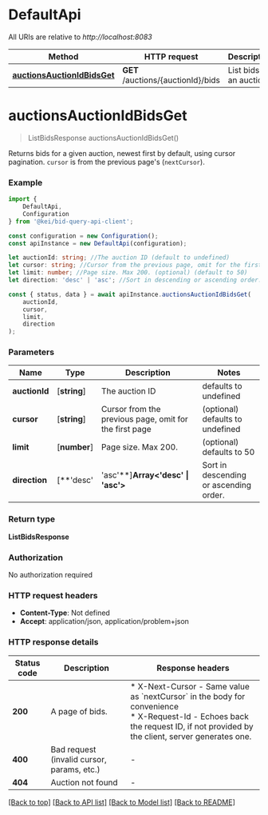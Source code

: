 # DefaultApi

All URIs are relative to *http://localhost:8083*

|Method | HTTP request | Description|
|------------- | ------------- | -------------|
|[**auctionsAuctionIdBidsGet**](#auctionsauctionidbidsget) | **GET** /auctions/{auctionId}/bids | List bids for an auction|

# **auctionsAuctionIdBidsGet**
> ListBidsResponse auctionsAuctionIdBidsGet()

Returns bids for a given auction, newest first by default, using cursor pagination. `cursor` is from the previous page\'s (`nextCursor`). 

### Example

```typescript
import {
    DefaultApi,
    Configuration
} from '@kei/bid-query-api-client';

const configuration = new Configuration();
const apiInstance = new DefaultApi(configuration);

let auctionId: string; //The auction ID (default to undefined)
let cursor: string; //Cursor from the previous page, omit for the first page (optional) (default to undefined)
let limit: number; //Page size. Max 200. (optional) (default to 50)
let direction: 'desc' | 'asc'; //Sort in descending or ascending order. (optional) (default to 'desc')

const { status, data } = await apiInstance.auctionsAuctionIdBidsGet(
    auctionId,
    cursor,
    limit,
    direction
);
```

### Parameters

|Name | Type | Description  | Notes|
|------------- | ------------- | ------------- | -------------|
| **auctionId** | [**string**] | The auction ID | defaults to undefined|
| **cursor** | [**string**] | Cursor from the previous page, omit for the first page | (optional) defaults to undefined|
| **limit** | [**number**] | Page size. Max 200. | (optional) defaults to 50|
| **direction** | [**&#39;desc&#39; | &#39;asc&#39;**]**Array<&#39;desc&#39; &#124; &#39;asc&#39;>** | Sort in descending or ascending order. | (optional) defaults to 'desc'|


### Return type

**ListBidsResponse**

### Authorization

No authorization required

### HTTP request headers

 - **Content-Type**: Not defined
 - **Accept**: application/json, application/problem+json


### HTTP response details
| Status code | Description | Response headers |
|-------------|-------------|------------------|
|**200** | A page of bids. |  * X-Next-Cursor - Same value as &#x60;nextCursor&#x60; in the body for convenience <br>  * X-Request-Id - Echoes back the request ID, if not provided by the client, server generates one. <br>  |
|**400** | Bad request (invalid cursor, params, etc.) |  -  |
|**404** | Auction not found |  -  |

[[Back to top]](#) [[Back to API list]](../README.md#documentation-for-api-endpoints) [[Back to Model list]](../README.md#documentation-for-models) [[Back to README]](../README.md)

